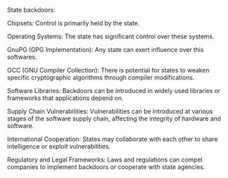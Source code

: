State backdoors:

  Chipsets: Control is primarily held by the state.

  Operating Systems: The state has significant control over these systems.

  GnuPG (GPG Implementation): Any state can exert influence over this softwares.

  GCC (GNU Compiler Collection): There is potential for states to weaken specific cryptographic algorithms through compiler modifications.

  Software Libraries: Backdoors can be introduced in widely used libraries or frameworks that applications depend on.

  Supply Chain Vulnerabilities: Vulnerabilities can be introduced at various stages of the software supply chain, affecting the integrity of hardware and software.

  International Cooperation: States may collaborate with each other to share intelligence or exploit vulnerabilities.

  Regulatory and Legal Frameworks: Laws and regulations can compel companies to implement backdoors or cooperate with state agencies.